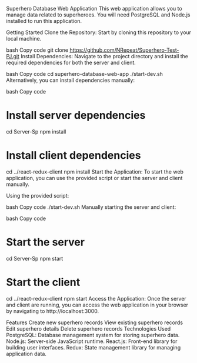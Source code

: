 Superhero Database Web Application
This web application allows you to manage data related to superheroes. You will need PostgreSQL and Node.js installed to run this application.

Getting Started
Clone the Repository: Start by cloning this repository to your local machine.

bash
Copy code
git clone https://github.com/NRepeat/Superhero-Test-PJ.git
Install Dependencies: Navigate to the project directory and install the required dependencies for both the server and client.

bash
Copy code
cd superhero-database-web-app
./start-dev.sh
Alternatively, you can install dependencies manually:

bash
Copy code
# Install server dependencies
cd Server-Sp
npm install

# Install client dependencies
cd ../react-redux-client
npm install
Start the Application: To start the web application, you can use the provided script or start the server and client manually.

Using the provided script:

bash
Copy code
./start-dev.sh
Manually starting the server and client:

bash
Copy code
# Start the server
cd Server-Sp
npm start

# Start the client
cd ../react-redux-client
npm start
Access the Application: Once the server and client are running, you can access the web application in your browser by navigating to http://localhost:3000.

Features
Create new superhero records
View existing superhero records
Edit superhero details
Delete superhero records
Technologies Used
PostgreSQL: Database management system for storing superhero data.
Node.js: Server-side JavaScript runtime.
React.js: Front-end library for building user interfaces.
Redux: State management library for managing application data.
